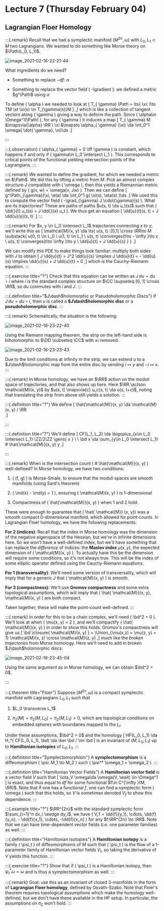 # Lecture 7 (Thursday February 04)

## Lagrangian Floer Homology

:::{.remark}
Recall that we had a symplectic manifold $(M^{2n}, \omega)$ with $L_0, L_1 \subset M$ two Lagrangians.
We wanted to do something like Morse theory on $\Path(L_0, L_1)$.

![image_2021-02-16-22-21-44](figures/image_2021-02-16-22-21-44.png)

What ingredients do we need?

- Something to replace $-df$: $\alpha$

- Something to replace the vector field \( -\gradient \): we defined a metric $g^\Path$ using $\alpha$

To define \( \alpha \) we needed to look at 
\[
T_{ \gamma} \Path = \ts{ \xi: I\to TM \st \xi(s) \in T_{\gamma(s)}M } 
,\]
which is like a collection of tangent vectors along \( \gamma \) giving a way to deform the path.
Since \( \alpha\in \Omega^1(\Path) \), for any \( \gamma \) it induces a map 
\[
T_{ \gamma} M &\mapsvia{\alpha} \RR \\
\xi &\mapsto \alpha_{ \gamma} (\xi) \da \int_0^1 \omega( \dot{ \gamma}, \xi)\ds
.\]

:::

:::{.observation}
\( \alpha_{ \gamma} = 0 \iff \gamma \) is constant, which happens if and only if \( \gamma\in L_0 \intersect L_1 \).
This corresponds to critical points of the functional yielding intersection points of the Lagrangians.
:::

:::{.remark}
We wanted to define the gradient, for which we needed a metric on $\Path$.
We did this by lifting a metric from $M$.
Pick an almost complex structure $J$ compatible with \( \omega \), then this yields a Riemannian metric defined by \( g(v, w) = \omega(v, Jw) \).
Then we can define
\[
g^\Path_{\gamma}(\xi, \eta) \da \int_0^1 g( \xi(s), \eta(s) )\ds
.\]
We used this to compute the vector field \( -\grad_{\gamma} J \cdot{\gamma}(s) \).
What are its trajectories?
These are paths of paths $u(s, t) \da u_t(s)$ such that \( \dd{}{t} u_t(s) = J \dd{}{s} u_t \).
We thus get an equation
\[
\dd{u}{t}(s, t) = J \dd{u}{s}(s, t)
.\]
:::

:::{.remark}
For $x, y \in L_0 \intersect L_1$ trajectories connecting $x$ to $y$, we'll write this as 
\[
\mathcal{M}(x, y) \da \ts{ 
u(s, t) :[0,1] \cross \RR\to M 
\substack{ 
  u(0, t) \in L_0 \\ 
  u(1, t) \in L_1 \\ 
  u(s, t) \converges{t\to - \infty }\to x \\ 
  u(s, t) \converges{t\to \infty }\to y \\
  \dd{u}{t} = J \dd{u}{s}
} 
} 
.\]

We can modify this PDE to make things look familiar: multiply both sides with $J$ to obtain 
\[
J \dd{u}{t} = J^2 \dd{u}{s} \implies
J \dd{u}{t} = - \dd{u}{s} \implies
\dd{u}{s} + J \dd{u}{t} = 0
,\]
which is the Cauchy-Riemann equation.
:::

:::{.exercise title="?"}
Check that this equation can be written as $J\, du = du \circ i$ where $i$ is the standard complex structure on $\CC \supseteq [0, 1] \cross \RR$, so $du$ commutes with $i$ and $J$.
:::

:::{.definition title="$J\dash$holomorphic or Pseudoholomorphic Discs"}
If $J\, du = du \circ i$, then $u$ is called a **$J\dash$holomorphic disc** or a **pseudoholomorphic disc**.
:::

:::{.remark}
Schematically, the situation is the following:

![image_2021-02-16-23-22-40](figures/image_2021-02-16-23-22-40.png)

Using the Riemann mapping theorem, the strip on the left-hand side is biholomorphic to $\DD \subseteq \CC$ with $\pm i$ removed:

![image_2021-02-16-23-23-43](figures/image_2021-02-16-23-23-43.png)

Due to the limit conditions at infinity in the strip, we can extend $u$ to a $J\dash$holomorphic map from the entire disc by sending $i\mapsto y$ and $-i\mapsto x$.
:::

:::{.remark}
In Morse homology, we have an $\RR$ action on the moduli space of trajectories, and that also shows up here.
Here $\RR \actson \mathcal{M}(x, y)$ by $u(s, t) \mapsvia{c} u_c(s, t) \da u(s, t+c)$, noting that translating the strip from above still yields a solution.
:::

:::{.definition title="?"}
We define
\[
\hat{\mathcal{M}}(x, y) \da \mathcal{M}(x, y) / \RR  
.\]

:::

:::{.definition title="?"}
We'll define
\[
CF(L_1, L_2) \da \bigoplus_{x\in L_0 \intersect L_1} \ZZ/2\ZZ \gens{ x } \\ \\
\bd x \da \sum_{y\in L_0 \intersect L_1} \# \hat{\mathcal{M}}(x, y) y 
.\]

:::

:::{.remark}
When is the intersection count \( \# \hat{\mathcal{M}}(x, y)  \) well-defined?
In Morse homology, we have two conditions:

1. \( (f, g) \) is Morse-Smale, to ensure that the moduli spaces are smooth manifolds (using Sard's theorem)

2. \( \ind(x) - \ind(y) = 1 \), ensuring \( \mathcal{M}(x, y)  \) is 1-dimensional

3. Compactness of \( \hat{\mathcal{M}}(x, y)  \) when 1 and 2 hold.

These were enough to guarantee that \( \hat{ \mathcal{M}} (x, y)\) was a smooth compact 0-dimensional manifold, which allowed for point counts.
In Lagrangian Floer homology, we have the following replacements:


**For 2 (indices)**:
Recall that the index in Morse homology was the dimension of the negative eigenspace of the Hessian, but we're in infinite dimensions here.
So we won't have a well-defined index, but we'll have something that can replace the *difference* of indices: the **Maslov index** $\mu(x, y)$, the expected dimension of \( \mathcal{M}(x, y)  \).
To actually have this be the dimension will require some conditions, so it's not always true.
This will be the index of some elliptic operator defined using the Cauchy-Riemann equations.

**For 1 (transversality)**:
We'll need some version of transversality, which will imply that for a generic $J$ that \( \mathcal{M}(x, y)  \) is smooth.

**For 3 (compactness)**:
We'll use **Gromov compactness** and some extra topological assumptions, which will imply that \( \hat{ \mathcal{M}}(x, y), \mathcal{M}(x, y)   \) are both compact.

Taken together, these will make the point-count well-defined.
:::

:::{.remark}
In order for this to be a chain complex, we'll need \( \bd^2 = 0 \).
We'll look at when \( \mu(x, y) = 2 \), and we'll compactify \( \hat{ \mathcal{M}}(x, y)  \) in order to show this holds.
Gromov's compactness will give us
\[
\bd \closure{ \mathcal{M}(x, y) } = \Union_{\mu(x,z) = \mu(z, y) = 1} \mathcal{M}(x, z) \cross  \mathcal{M}(z, y) 
,\]
much like the *broken trajectories* from Morse homology.
Here we'll need to add in broken $J\dash$holomorphic discs:

![image_2021-02-16-23-45-04](figures/image_2021-02-16-23-45-04.png)

Using the same argument as in Morse homology, we can obtain $\bd^2 = 0$.


:::

:::{.theorem title="Floer"}
Suppose $(M^{2n}, \omega)$ is a compact symplectic manifold with Lagrangians $L_0, L_1$ such that 

1. $L_0 \transverse L_1$

2. $\pi_2(M) = \pi_2(M, L_0) = \pi_2(M, L_1) = 0$, which are topological conditions on embedded spheres with boundaries mapped to the $L_i$.

Under these assumptions, $\bd^2 = 0$ and the homology
\[
HF(L_0, L_1) \da H_*( CF(L_0, L_1), \bd) \da \ker \bd / \im \bd
\]
is an invariant of $(M, L_0, L_1)$ up to **Hamiltonian isotopies** of $L_0, L_1$.
:::

:::{.definition title="Symplectomorphism"}
A **symplectomorphism** is a diffeomorphism \( \psi: M_1 \to M_2 \) such \( \psi^* \omega_1 = \omega_2 \).
:::

:::{.definition title="Hamiltonian Vector Fields"}
A **Hamiltonian vector field** is a vector field $V$ such that
\[
\iota_V \omega\da \omega(V, \wait) \in \Omega^1
\]
is exact, and thus equal to $df$ for some functional $f\in C^{\infty }(M, \RR)$.
Note that if one has a functional $f$, one can find a symplectic form \( \omega \) such that this holds, so $V$ is sometimes denoted $V_f$ to show this dependence.
:::

:::{.example title="?"}
$\RR^{2n}$ with the standard symplectic form $\sum_{i=1}^n dx_i \wedge dy_i$, we have \( V_f = \dd{f}{y_1}, \cdots, \dd{f}{y_n}, - \dd{f}{x_1}, \cdots, -\dd{f}{x_n} \) for any $f:\RR^{2n} \to \RR$.
Note that we can have time-dependent vector fields (i.e. one parameter families) as well.
:::

:::{.definition title="Hamiltonian Isotopies"}
A **Hamiltonian isotopy** is a family \( \psi_t \) of diffeomorphisms of $M$ such that \( \psi_t \) is the flow of a 1-parameter family of Hamiltonian vector fields $V_t$, so taking the derivative of $V$ yields this function.
:::

:::{.exercise title="?"}
Show that if \( \psi_t \) is a Hamiltonian isotopy, then $\psi_t^* \omega = \omega$ and is thus a symplectomorphism as well.
:::

:::{.remark}
Goal: use this as an invariant of closed 3-manifolds in the form of **Lagrangian Floer homology**, defined by Osvath-Szabo.
Note that Floer's theorem requires topological assumptions which make the homology well-defined, but we don't have these available in the HF setup.
In particular, the assumptions on $\pi_2$ won't hold.
:::















